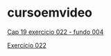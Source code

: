 # cursoemvideo

<a href="https://claytoneduard.github.io/cursoemvideo/html-css/ex022/fundo004.html" target="_blank">Cap 19 exercicio 022 - fundo 004</a>

[Exercício 022](https://claytoneduard.github.io/cursoemvideo/html-css/ex022/fundo04.html)
